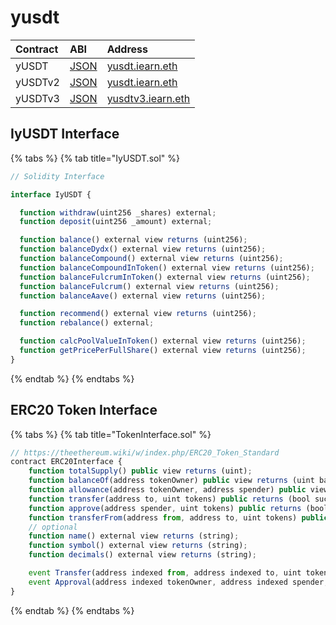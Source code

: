 # yusdt

| Contract | ABI | Address |
| :--- | :--- | :--- |
| yUSDT | [JSON](https://github.com/iearn-finance/itoken/blob/master/build/contracts/yUSDT.json) | [yusdt.iearn.eth](https://etherscan.io/address/0xa1787206d5b1bE0f432C4c4f96Dc4D1257A1Dd14) |
| yUSDTv2 | [JSON](https://github.com/iearn-finance/itoken/blob/master/build/contracts/yUSDT.json) | [yusdt.iearn.eth](https://etherscan.io/address/0x83f798e925BcD4017Eb265844FDDAbb448f1707D) |
| yUSDTv3 | [JSON](https://github.com/iearn-finance/itoken/blob/master/build/contracts/yUSDT.json) | [yusdtv3.iearn.eth](https://etherscan.io/address/0xE6354ed5bC4b393a5Aad09f21c46E101e692d447) |

## IyUSDT Interface

{% tabs %}
{% tab title="IyUSDT.sol" %}
```javascript
// Solidity Interface

interface IyUSDT {

  function withdraw(uint256 _shares) external;
  function deposit(uint256 _amount) external;

  function balance() external view returns (uint256);
  function balanceDydx() external view returns (uint256);
  function balanceCompound() external view returns (uint256);
  function balanceCompoundInToken() external view returns (uint256);
  function balanceFulcrumInToken() external view returns (uint256);
  function balanceFulcrum() external view returns (uint256);
  function balanceAave() external view returns (uint256);

  function recommend() external view returns (uint256);
  function rebalance() external;

  function calcPoolValueInToken() external view returns (uint256);
  function getPricePerFullShare() external view returns (uint256);
}
```
{% endtab %}
{% endtabs %}

## ERC20 Token Interface

{% tabs %}
{% tab title="TokenInterface.sol" %}
```javascript
// https://theethereum.wiki/w/index.php/ERC20_Token_Standard
contract ERC20Interface {
    function totalSupply() public view returns (uint);
    function balanceOf(address tokenOwner) public view returns (uint balance);
    function allowance(address tokenOwner, address spender) public view returns (uint remaining);
    function transfer(address to, uint tokens) public returns (bool success);
    function approve(address spender, uint tokens) public returns (bool success);
    function transferFrom(address from, address to, uint tokens) public returns (bool success);
    // optional
    function name() external view returns (string);
    function symbol() external view returns (string);
    function decimals() external view returns (string);

    event Transfer(address indexed from, address indexed to, uint tokens);
    event Approval(address indexed tokenOwner, address indexed spender, uint tokens);
}
```
{% endtab %}
{% endtabs %}

